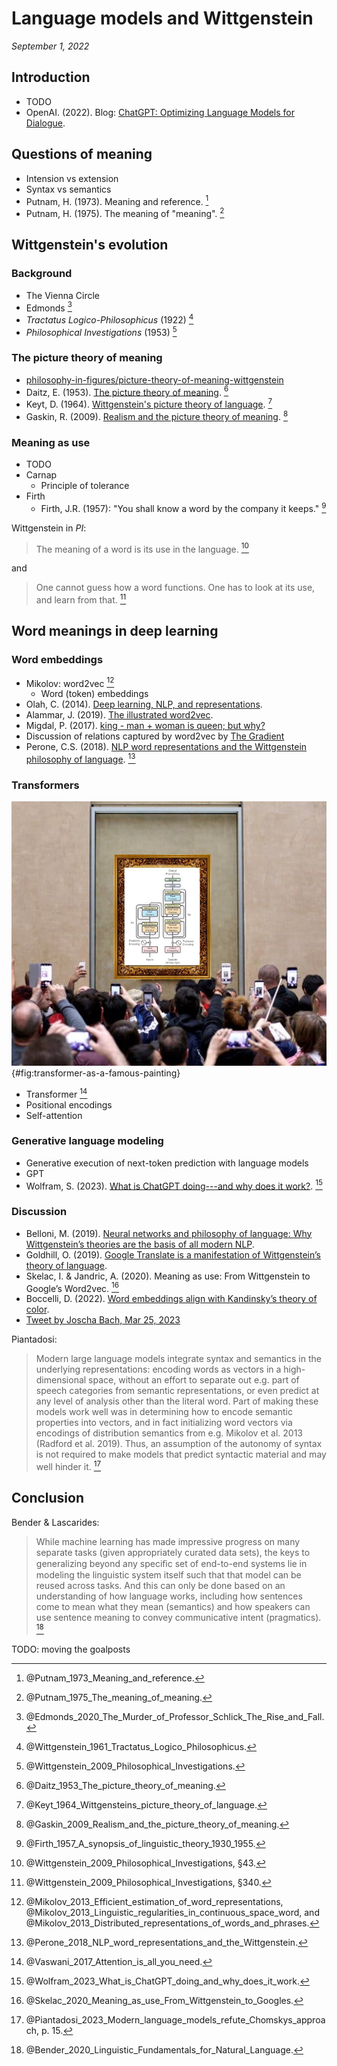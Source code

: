 Language models and Wittgenstein
===============================================================================

*September 1, 2022*


Introduction
-------------------------------------------------------------------------------

-   TODO
-   OpenAI. (2022). Blog: [ChatGPT: Optimizing Language Models for Dialogue](https://openai.com/blog/chatgpt/).


Questions of meaning
-------------------------------------------------------------------------------

-   Intension vs extension
-   Syntax vs semantics
-   Putnam, H. (1973). Meaning and reference. [^Putnam1973]
-   Putnam, H. (1975). The meaning of "meaning". [^Putnam1975]

[^Putnam1973]: @Putnam_1973_Meaning_and_reference\.
[^Putnam1975]: @Putnam_1975_The_meaning_of_meaning\.


Wittgenstein's evolution
-------------------------------------------------------------------------------

### Background

-   The Vienna Circle
-   Edmonds [^Edmonds2020]
-   *Tractatus Logico-Philosophicus* (1922) [^Tractatus]
-   *Philosophical Investigations* (1953) [^PhilosophicalInvestigations]

[^Edmonds2020]: @Edmonds_2020_The_Murder_of_Professor_Schlick_The_Rise_and_Fall\.
[^PhilosophicalInvestigations]: @Wittgenstein_2009_Philosophical_Investigations\.
[^Tractatus]: @Wittgenstein_1961_Tractatus_Logico_Philosophicus\.


### The picture theory of meaning

-   [philosophy-in-figures/picture-theory-of-meaning-wittgenstein](https://philosophy-in-figures.tumblr.com/post/179388014391/picture-theory-of-meaning-wittgenstein)
-   Daitz, E. (1953). [The picture theory of meaning](https://www.jstor.org/stable/2251383). [^Daitz1953]
-   Keyt, D. (1964). [Wittgenstein's picture theory of language](https://www.jstor.org/stable/2183303). [^Keyt1964]
-   Gaskin, R. (2009). [Realism and the picture theory of meaning](https://www.jstor.org/stable/43154543). [^Gaskin2009]

[^Daitz1953]: @Daitz_1953_The_picture_theory_of_meaning\.
[^Keyt1964]: @Keyt_1964_Wittgensteins_picture_theory_of_language\.
[^Gaskin2009]: @Gaskin_2009_Realism_and_the_picture_theory_of_meaning\.


### Meaning as use

-   TODO
-   Carnap
    -   Principle of tolerance
-   Firth
    -   Firth, J.R. (1957): "You shall know a word by the company it keeps." [^Firth1957]

Wittgenstein in *PI*:

>   The meaning of a word is its use in the language. [^Wittgenstein2009Sec43]

and

>   One cannot guess how a word functions.
>   One has to look at its use, and learn from that. [^Wittgenstein2009Sec340]

[^Firth1957]: @Firth_1957_A_synopsis_of_linguistic_theory_1930_1955\.
[^Wittgenstein2009Sec43]: @Wittgenstein_2009_Philosophical_Investigations\, &sect;43.
[^Wittgenstein2009Sec340]: @Wittgenstein_2009_Philosophical_Investigations\, &sect;340.


Word meanings in deep learning
-------------------------------------------------------------------------------

### Word embeddings

-   Mikolov: word2vec [^Mikolov2013]
    -   Word (token) embeddings
-   Olah, C. (2014). [Deep learning, NLP, and representations](https://colah.github.io/posts/2014-07-NLP-RNNs-Representations/).
-   Alammar, J. (2019). [The illustrated word2vec](https://jalammar.github.io/illustrated-word2vec/).
-   Migdal, P. (2017). [king - man + woman is queen; but why?](https://p.migdal.pl/2017/01/06/king-man-woman-queen-why.html)
-   Discussion of relations captured by word2vec by [The Gradient](https://thegradient.pub/nlp-imagenet/)
-   Perone, C.S. (2018). [NLP word representations and the Wittgenstein philosophy of language](http://blog.christianperone.com/2018/05/nlp-word-representations-and-the-wittgenstein-philosophy-of-language/). [^Perone2018]


[^Mikolov2013]: @Mikolov_2013_Efficient_estimation_of_word_representations\,
    @Mikolov_2013_Linguistic_regularities_in_continuous_space_word\, and
    @Mikolov_2013_Distributed_representations_of_words_and_phrases\.
[^Perone2018]: @Perone_2018_NLP_word_representations_and_the_Wittgenstein\.


### Transformers

![Meme about the fame of the transformer network architecture (source: [&commat;mishig25](https://twitter.com/mishig25/status/1549859201207484417)).](img/transformer-as-a-famous-painting.jpg){#fig:transformer-as-a-famous-painting}

-   Transformer [^Vaswani2017]
-   Positional encodings
-   Self-attention

[^Vaswani2017]: @Vaswani_2017_Attention_is_all_you_need\.


### Generative language modeling

-   Generative execution of next-token prediction with language models
-   GPT
-   Wolfram, S. (2023). [What is ChatGPT doing---and why does it work?](https://writings.stephenwolfram.com/2023/02/what-is-chatgpt-doing-and-why-does-it-work/). [^Wolfram2023]

[^Wolfram2023]: @Wolfram_2023_What_is_ChatGPT_doing_and_why_does_it_work\.


### Discussion

-   Belloni, M. (2019). [Neural networks and philosophy of language: Why Wittgenstein’s theories are the basis of all modern NLP](https://towardsdatascience.com/neural-networks-and-philosophy-of-language-31c34c0796da).
-   Goldhill, O. (2019). [Google Translate is a manifestation of Wittgenstein’s theory of language](https://qz.com/1549212/google-translate-is-a-manifestation-of-wittgensteins-theory-of-language).
-   Skelac, I. & Jandric, A. (2020). Meaning as use: From Wittgenstein to Google’s Word2vec. [^Skelac2020]
-   Boccelli, D. (2022). [Word embeddings align with Kandinsky’s theory of color](https://towardsdatascience.com/word-embeddings-align-with-kandinskys-theory-of-color-26288b864834).
-   [Tweet by Joscha Bach, Mar 25, 2023](https://twitter.com/Plinz/status/1639629419881873410)

Piantadosi:

>   Modern large language models integrate syntax and semantics in the underlying
>   representations: encoding words as vectors in a high-dimensional space,
>   without an effort to separate out e.g. part of speech categories from semantic
>   representations, or even predict at any level of analysis other than the literal
>   word. Part of making these models work well was in determining how to encode
>   semantic properties into vectors, and in fact initializing word vectors via
>   encodings of distribution semantics from e.g. Mikolov et al. 2013 (Radford et al. 2019).
>   Thus, an assumption of the autonomy of syntax is not required to make models
>   that predict syntactic material and may well hinder it. [^Piantadosi2023p15]

[^Piantadosi2023p15]: @Piantadosi_2023_Modern_language_models_refute_Chomskys_approach\, p. 15.
[^Skelac2020]: @Skelac_2020_Meaning_as_use_From_Wittgenstein_to_Googles\.


Conclusion
-------------------------------------------------------------------------------

Bender & Lascarides:

>   While machine learning has made impressive progress
>   on many separate tasks (given appropriately curated data sets), the keys to generalizing beyond
>   any speciﬁc set of end-to-end systems lie in modeling the linguistic system itself such that that
>   model can be reused across tasks. And this can only be done based on an understanding of how
>   language works, including how sentences come to mean what they mean (semantics) and how
>   speakers can use sentence meaning to convey communicative intent (pragmatics). [^Bender2020]

TODO: moving the goalposts

[^Bender2020]: @Bender_2020_Linguistic_Fundamentals_for_Natural_Language\.


<!-- REFERENCES -->
